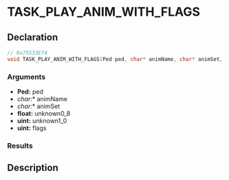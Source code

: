 # TASK_PLAY_ANIM_WITH_FLAGS

## Declaration
```cpp
// 0x75533E74
void TASK_PLAY_ANIM_WITH_FLAGS(Ped ped, char* animName, char* animSet, float unknown0_8, uint unknown1_0, uint flags);
```

### Arguments
- **Ped:** ped
- **char*:** animName
- **char*:** animSet
- **float:** unknown0_8
- **uint:** unknown1_0
- **uint:** flags

### Results

## Description
